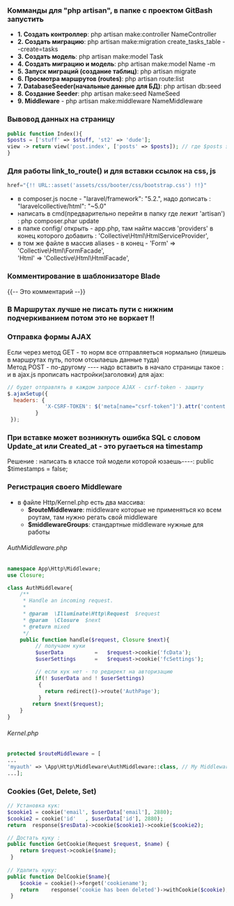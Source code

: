 ### Комманды для "php artisan", в папке с проектом GitBash запустить
* **1.   Создать контроллер**:                         php artisan make:controller NameController
* **2.  Создать миграцию**:                           php artisan make:migration create_tasks_table --create=tasks     
* **3.  Создать модель**:                             php artisan make:model Task  
* **4.  Создать миграцию и модель**:                 php artisan make:model Name -m     
* **5. Запуск миграций (создание таблиц)**:          php artisan migrate
* **6.  Просмотра маршрутов (routes)**:               php artisan route:list
* **7.  DatabaseSeeder(начальные данные для БД)**:  php artisan db:seed      
* **8.  Создание Seeder**:  php artisan make:seed NameSeed 
* **9. Middleware** -                             php artisan make:middleware NameMiddleware  
  


### Вывовод данных на страницу
```php
public function Index(){
$posts = ['stuff' => $stuff, 'st2' => 'dude'];
view -> return view('post.index', ['posts' => $posts]); // где $posts это массив данных
}
```

###  Для работы link_to_route() и для вставки ссылок на css, js 
```php
href="{!! URL::asset('assets/css/booter/css/bootstrap.css') !!}"
```
* в composer.js после - "laravel/framework": "5.2.", надо дописать :   "laravelcollective/html": "~5.0"    
* написать в cmd(предварительно перейти в папку где лежит 'artisan') : php composer.phar update    
* в папке config/ открыть - app.php, там найти массив 'providers'  в конец которого добавить :     'Collective\Html\HtmlServiceProvider',    
* в том же файле в массив aliases - в конец - 'Form' => 'Collective\Html\FormFacade',     
                                              'Html' => 'Collective\Html\HtmlFacade',         


### Комментирование в шаблонизаторe Blade
{{-- Это комментарий --}}   


### В Маршрутах лучше не писать пути с нижним подчеркиванием потом это не воркает !!


### Отправка формы AJAX 
Если через метод GET - то норм все отправляеться нормально (пишешь в маршрутах путь, потом отсылаешь данные туда)    
Метод POST - по-другому ---- надо вставить в начало страницы такое : <meta name="csrf-token" content="{{ csrf_token() }}" />
и в ajax.js прописать настройки(заголовки) для ajax:
```js
// будет отправлять в каждом запросе AJAX - csrf-token - защиту
$.ajaxSetup({
  headers: {
            'X-CSRF-TOKEN': $('meta[name="csrf-token"]').attr('content')
         }
 }); 
```


### При вставке может возникнуть ошибка SQL с словом Update_at или Created_at - это ругаеться на timestamp
Решение : написать в классe той модели которой юзаешь----: public $timestamps = false;

### Регистрация своего Middleware
* в файле Http/Kernel.php есть два массива:
   - **$routeMiddleware**: middleware которые не применяться ко всем роутам, там нужно регать свой middleware
   - **$middlewareGroups**: стандартные middleware нужные для работы 
###### AuthMiddleware.php
```php
namespace App\Http\Middleware;
use Closure;

class AuthMiddleware{
    /**
     * Handle an incoming request.
     *
     * @param  \Illuminate\Http\Request  $request
     * @param  \Closure  $next
     * @return mixed
     */
    public function handle($request, Closure $next){
         // получаем куки
         $userData          =   $request->cookie('fcData');
         $userSettings      =   $request->cookie('fcSettings');

         // если кук нет - то редирект на авторизацию
         if(! $userData and ! $userSettings)
          {
            return redirect()->route('AuthPage');
          }
        return $next($request);
    }
}
```

###### Kernel.php
```php  
protected $routeMiddleware = [
...
'myauth' => \App\Http\Middleware\AuthMiddleware::class, // My Middleware     
...];
```

###  Cookies (Get, Delete, Set)
```php
// Установка кук:  
$cookie1 = cookie('email', $userData['email'], 2880);
$cookie2 = cookie('id'   , $userData['id'], 2880);
return  response($resData)->cookie($cookie1)->cookie($cookie2);

// Достать куку : 
public function GetCookie(Request $request, $name) {
    return $request->cookie($name);
 }
 
// Удалить куку:  
public function DelCookie($name){
    $cookie = cookie()->forget('cookiename');
    return    response('cookie has been deleted')->withCookie($cookie);
 }  
``` 
